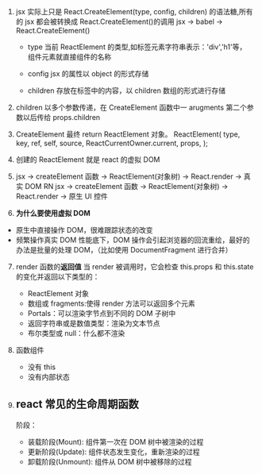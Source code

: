 1. jsx 实际上只是 React.CreateElement(type, config, children) 的语法糖,所有的 jsx 都会被转换成 React.CreateElement()的调用
   jsx -> babel -> React.CreateElement()

   - type 当前 ReactElement 的类型,如标签元素字符串表示：'div','h1'等， 组件元素就直接组件的名称

   - config jsx 的属性以 object 的形式存储

   - children 存放在标签中的内容，以 children 数组的形式进行存储

2. children 以多个参数传递，在 CreateElement 函数中一 arugments 第二个参数以后传给 props.children

3. CreateElement 最终 return ReactElement 对象。
   ReactElement(
   type,
   key,
   ref,
   self,
   source,
   ReactCurrentOwner.current,
   props,
   );

4. 创建的 ReactElement 就是 react 的虚拟 DOM

5. jsx -> createElement 函数 -> ReactElement(对象树) -> React.render -> 真实 DOM
   RN jsx -> createElement 函数 -> ReactElement(对象树) -> React.render -> 原生 UI 控件

6. **为什么要使用虚拟 DOM**

- 原生中直接操作 DOM，很难跟踪状态的改变
- 频繁操作真实 DOM 性能底下，DOM 操作会引起浏览器的回流重绘，最好的办法是批量的处理 DOM，（比如使用 DocumentFragment 进行合并）

7. render 函数的**返回值**
   当 render 被调用时，它会检查 this.props 和 this.state 的变化并返回以下类型的：

   - ReactElement 对象
   - 数组或 fragments:使得 render 方法可以返回多个元素
   - Portals：可以渲染字节点到不同的 DOM 子树中
   - 返回字符串或是数值类型：渲染为文本节点
   - 布尔类型或 null：什么都不渲染

8. 函数组件

   - 没有 this
   - 没有内部状态

9. ## react 常见的生命周期函数
   阶段：
   - 装载阶段(Mount): 组件第一次在 DOM 树中被渲染的过程
   - 更新阶段(Update): 组件状态发生变化，重新渲染的过程
   - 卸载阶段(Unmount): 组件从 DOM 树中被移除的过程

